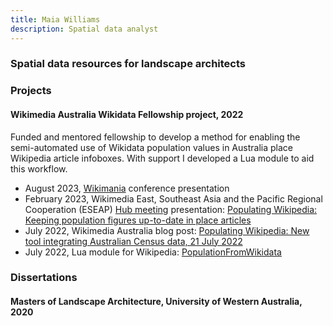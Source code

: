 ```yaml
---
title: Maia Williams
description: Spatial data analyst
---
```

### Spatial data resources for landscape architects

### Projects
#### Wikimedia Australia Wikidata Fellowship project, 2022
Funded and mentored fellowship to develop a method for enabling the semi-automated use of Wikidata population values in Australia place Wikipedia article infoboxes. With support I developed a Lua module to aid this workflow.
- August 2023, [Wikimania](https://wikimania.wikimedia.org/wiki/2023:Wikimania) conference presentation
- February 2023, Wikimedia East, Southeast Asia and the Pacific Regional Cooperation (ESEAP) [Hub meeting](https://meta.wikimedia.org/wiki/ESEAP_Hub/Meetings/12_February_2023) presentation: [Populating Wikipedia: Keeping population figures up-to-date in place articles](Documents/20230212_MaiaWilliams_ESEAP_PopulatingWikipedia_Presentation.pptx)
- July 2022, Wikimedia Australia blog post: [Populating Wikipedia: New tool integrating Australian Census data, 21 July 2022](https://wikimedia.org.au/wiki/Populating_Wikipedia:_New_tool_integrating_Australian_Census_data)
- July 2022, Lua module for Wikipedia: [PopulationFromWikidata](https://en.wikipedia.org/wiki/Module:PopulationFromWikidata)


  

### Dissertations
#### Masters of Landscape Architecture, University of Western Australia, 2020



